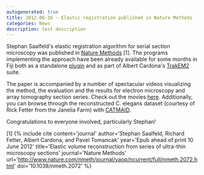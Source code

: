 ```yaml
---
autogenerated: true
title: 2012-06-16 - Elastic registration published in Nature Methods
categories: News
description: test description
---
```


Stephan Saalfeld's elastic registration algorithm for serial section microscopy was published in [Nature Methods](http://www.nature.com/nmeth/journal/vaop/ncurrent/full/nmeth.2072.html) [1]. The programs implementing the approach have been already available for some months in Fiji both as a standalone [plugin](/plugins/elastic-alignment-and-montage) and as part of Albert Cardona's [TrakEM2](/plugins/trakem2) suite.

The paper is accompanied by a number of spectacular videos visualizing the method, the evaluation and the results for electron microscopy and array tomography section series. Check out the movies [here](http://fly.mpi-cbg.de/elastic). Additionally, you can browse through the reconstructed C. elegans dataset (courtesy of Rick Fetter from the Janelia Farm) with [CATMAID](http://fly.mpi-cbg.de/c-elegans).

Congratulations to everyone involved, particularly Stephan!

<references/>



[1] {% include cite content='journal' author='Stephan Saalfeld, Richard Fetter, Albert Cardona, and Pavel Tomancak' year='Epub ahead of print 10 June 2012' title='Elastic volume reconstruction from series of ultra-thin microscopy sections' journal='Nature Methods' url='http://www.nature.com/nmeth/journal/vaop/ncurrent/full/nmeth.2072.html' doi='10.1038/nmeth.2072' %}
